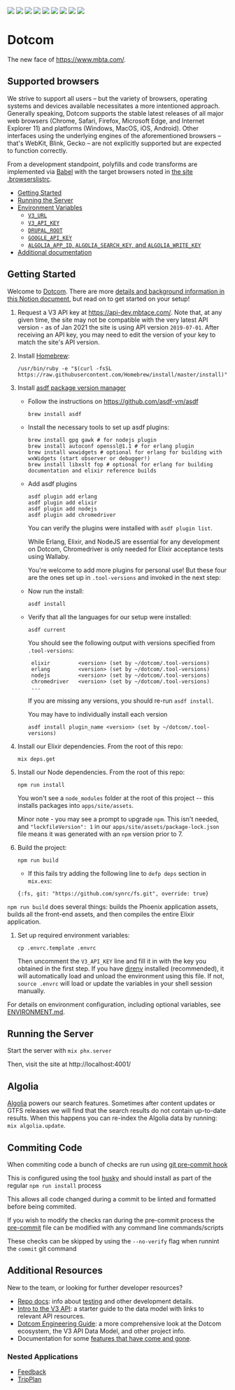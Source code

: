 ![](https://github.com/mbta/dotcom/actions/workflows/tests.yml/badge.svg?branch=master)
![](https://github.com/mbta/dotcom/actions/workflows/deploy-prod.yml/badge.svg)
![](https://github.com/mbta/dotcom/actions/workflows/deploy-dev.yml/badge.svg)
![](https://github.com/mbta/dotcom/actions/workflows/deploy-dev-blue.yml/badge.svg)
![](https://github.com/mbta/dotcom/actions/workflows/deploy-dev-green.yml/badge.svg)
![](https://github.com/mbta/dotcom/actions/workflows/docker.yml/badge.svg)
![](https://github.com/mbta/dotcom/actions/workflows/crawler.yml/badge.svg)
![](https://github.com/mbta/dotcom/actions/workflows/report-coverage.yml/badge.svg)
![](https://github.com/mbta/dotcom/actions/workflows/shellcheck.yml/badge.svg)

# Dotcom

The new face of https://www.mbta.com/. 

## Supported browsers 

We strive to support all users – but the variety of browsers, operating systems and devices available necessitates a more intentioned approach. Generally speaking, Dotcom supports the stable latest releases of all major web browsers (Chrome, Safari, Firefox, Microsoft Edge, and Internet Explorer 11) and platforms (Windows, MacOS, iOS, Android). 
Other interfaces using the underlying engines of the aforementioned browsers – that's WebKit, Blink, Gecko – are not explicitly supported but are expected to function correctly.

From a development standpoint, polyfills and code transforms are implemented via [Babel](https://babeljs.io/docs/en/next/babel-preset-env.html#browserslist-integration) with the target browsers noted in [the site .browserslistrc](apps/site/assets/.browserslistrc).


- [Getting Started](#getting-started)
- [Running the Server](#running-the-server)
- [Environment Variables](docs/ENVIRONMENT.md)
    - [`V3_URL`](docs/ENVIRONMENT.md#v3_url)
    - [`V3_API_KEY`](docs/ENVIRONMENT.md#v3_api_key)
    - [`DRUPAL_ROOT`](docs/ENVIRONMENT.md#drupal_root)
    - [`GOOGLE_API_KEY`](docs/ENVIRONMENT.md#google_api_key)
    - [`ALGOLIA_APP_ID`, `ALGOLIA_SEARCH_KEY`, and `ALGOLIA_WRITE_KEY`](docs/ENVIRONMENT.md#algolia_app_id-algolia_search_key-and-algolia_write_key)
- [Additional documentation](#additional-resources)

## Getting Started

Welcome to [Dotcom](https://www.notion.so/mbta-downtown-crossing/Dotcom-6aa7b0f0258446a197d35b1f05d90e96). There are more [details and background information in this Notion document](https://www.notion.so/mbta-downtown-crossing/Engineering-db62977f905347bab6fe94a2249a8a05), but read on to get started on your setup!

1. Request a V3 API key at https://api-dev.mbtace.com/. Note that, at
any given time, the site may not be compatible with the very latest API version - as of Jan 2021 the site is using API version `2019-07-01`. After receiving an API key, you may need to edit the version of your key to match the site's API version.

1. Install [Homebrew](https://docs.brew.sh/Installation.html):
    ```
    /usr/bin/ruby -e "$(curl -fsSL https://raw.githubusercontent.com/Homebrew/install/master/install)"
    ```

1. Install [asdf package version manager](https://github.com/asdf-vm/asdf)
   * Follow the instructions on https://github.com/asdf-vm/asdf
     
     ```shell
     brew install asdf
     ```
   * Install the necessary tools to set up asdf plugins:

     ```shell
     brew install gpg gawk # for nodejs plugin
     brew install autoconf openssl@1.1 # for erlang plugin
     brew install wxwidgets # optional for erlang for building with wxWidgets (start observer or debugger!)
     brew install libxslt fop # optional for erlang for building documentation and elixir reference builds
     ```

   * Add asdf plugins

     ```
     asdf plugin add erlang
     asdf plugin add elixir
     asdf plugin add nodejs
     asdf plugin add chromedriver
     ```
     You can verify the plugins were installed with `asdf plugin list`.

     While Erlang, Elixir, and NodeJS are essential for any development on Dotcom, Chromedriver is only needed for Elixir acceptance tests using Wallaby.

     You're welcome to add more plugins for personal use! But these four are the ones set up in `.tool-versions` and invoked in the next step:

   * Now run the install:

     ```
     asdf install
     ```

   * Verify that all the languages for our setup were installed:

     ```
     asdf current
     ```

     You should see the following output with versions specified from `.tool-versions`:

     ```
      elixir         <version> (set by ~/dotcom/.tool-versions)
      erlang         <version> (set by ~/dotcom/.tool-versions)
      nodejs         <version> (set by ~/dotcom/.tool-versions)
      chromedriver   <version> (set by ~/dotcom/.tool-versions)
      ...
     ```

     If you are missing any versions, you should re-run `asdf install`.

     You may have to individually install each version
     ```
     asdf install plugin_name <version> (set by ~/dotcom/.tool-versions)
     ```

1. Install our Elixir dependencies. From the root of this repo:
    ```
    mix deps.get
    ```


1. Install our Node dependencies. From the root of this repo:
    ```
    npm run install
    ```
    You won't see a `node_modules` folder at the root of this project -- this installs packages into `apps/site/assets`.

    Minor note - you may see a prompt to upgrade `npm`. This isn't needed, and `"lockfileVersion": 1` in our `apps/site/assets/package-lock.json` file means it was generated with an `npm` version prior to 7.

1.  Build the project:
    ```
    npm run build
    ```
    * If this fails try adding the following line to `defp deps` section in `mix.exs`:
    ```
    {:fs, git: "https://github.com/synrc/fs.git", override: true}
    ```

  `npm run build` does several things: builds the Phoenix application assets, builds all the front-end assets, and then compiles the entire Elixir application.

1. Set up required environment variables:
    ```
    cp .envrc.template .envrc
    ```
   Then uncomment the `V3_API_KEY` line and fill it in with the key you obtained
   in the first step. If you have [direnv] installed (recommended), it will automatically load
   and unload the environment using this file. If not, `source .envrc` will load
   or update the variables in your shell session manually.

[direnv]: https://github.com/direnv/direnv

For details on environment configuration, including optional variables, see
[ENVIRONMENT.md](docs/ENVIRONMENT.md).

## Running the Server

Start the server with `mix phx.server`

Then, visit the site at http://localhost:4001/

## Algolia

[Algolia](https://www.algolia.com) powers our search features. Sometimes after content updates or GTFS releases we will find that the search results do not contain up-to-date results. When this happens you can re-index the Algolia data by running: `mix algolia.update`.

## Commiting Code

When commiting code a bunch of checks are run using [git pre-commit hook](https://git-scm.com/book/en/v2/Customizing-Git-Git-Hooks)

This is configured using the tool [husky](https://typicode.github.io/husky/#/) and should install as part of the regular `npm run install` process

This allows all code changed during a commit to be linted and formatted before being commited.

If you wish to modify the checks ran during the pre-commit process the [pre-commit](.husky/pre-commit) file can be modified with any command line commands/scripts

These checks can be skipped by using the `--no-verify` flag when runnint the `commit` git command

## Additional Resources

New to the team, or looking for further developer resources?
- [Repo docs](docs): info about [testing](docs/TESTING.md) and other development details.
- [Intro to the V3 API](https://github.com/mbta/wiki/blob/master/api/intro.md): a starter guide to the data model with links to relevant API resources.
- [Dotcom Engineering Guide](https://docs.google.com/document/d/1Vg-8-APtBk7JYuj0TgWvcrWjU5mEA9vCk58aaJgq02Q/edit): a more comprehensive look at the Dotcom ecosystem, the V3 API Data Model, and other project info.
- Documentation for some [features that have come and gone](docs/SeasonalFeatures.md).

### Nested Applications

- [Feedback](apps/feedback/README.md)
- [TripPlan](apps/trip_plan/README.md)
